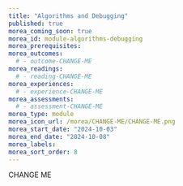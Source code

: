 ```yaml
---
title: "Algorithms and Debugging"
published: true
morea_coming_soon: true
morea_id: module-algorithms-debugging
morea_prerequisites:
morea_outcomes:
  # - outcome-CHANGE-ME
morea_readings:
  # - reading-CHANGE-ME
morea_experiences:
  # - experience-CHANGE-ME
morea_assessments:
  # - assessment-CHANGE-ME
morea_type: module
morea_icon_url: /morea/CHANGE-ME/CHANGE-ME.png
morea_start_date: "2024-10-03"
morea_end_date: "2024-10-08"
morea_labels:
morea_sort_order: 8
---
```


CHANGE ME
